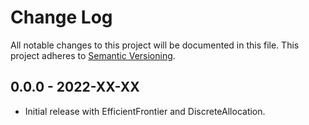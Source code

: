 # Change Log
All notable changes to this project will be documented in this file.
This project adheres to [Semantic Versioning](http://semver.org/).

## 0.0.0 - 2022-XX-XX
- Initial release with EfficientFrontier and DiscreteAllocation.
